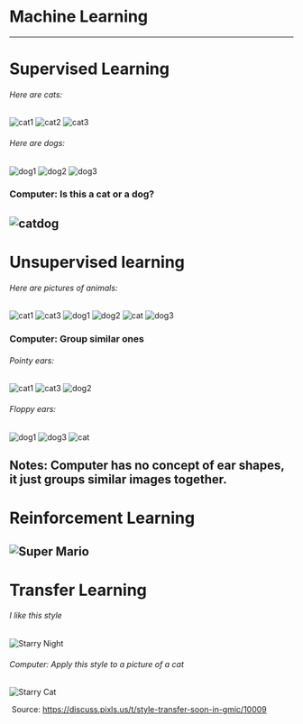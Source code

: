 # Machine Learning
---

# Supervised Learning

###### Here are cats:

![cat1](images/cat1.webp)<!-- .element: height="100px" -->
![cat2](images/cat2.webp)<!-- .element: height="100px" -->
![cat3](images/cat3.webp)<!-- .element: height="100px" -->

###### Here are dogs:

![dog1](images/dog1.webp)<!-- .element: height="100px" -->
![dog2](images/dog2.webp)<!-- .element: height="100px" -->
![dog3](images/dog3.webp)<!-- .element: height="100px" -->

### Computer: Is this a cat or a dog?

![catdog](images/catdog.jpeg)<!-- .element: height="150px" -->
---

# Unsupervised learning

###### Here are pictures of animals:

![cat1](images/cat1.webp)<!-- .element: height="100px" -->
![cat3](images/cat3.webp)<!-- .element: height="100px" -->
![dog1](images/dog1.webp)<!-- .element: height="100px" -->
![dog2](images/dog_profile_jack_russell_white_and_tan_exposed_teeth_pointed_ears_author's_pet-1021904.jpg)<!-- .element: height="100px" -->
![cat](images/cat.jpeg)<!-- .element: height="100px" -->
![dog3](images/dog3.webp)<!-- .element: height="100px" -->

### Computer: Group similar ones

###### Pointy ears:

![cat1](images/cat1.webp)<!-- .element: height="100px" -->
![cat3](images/cat3.webp)<!-- .element: height="100px" -->
![dog2](images/dog_profile_jack_russell_white_and_tan_exposed_teeth_pointed_ears_author's_pet-1021904.jpg)<!-- .element: height="100px" -->

###### Floppy ears:

![dog1](images/dog1.webp)<!-- .element: height="100px" -->
![dog3](images/dog3.webp)<!-- .element: height="100px" -->
![cat](images/cat.jpeg)<!-- .element: height="100px" -->

Notes:
Computer has no concept of ear shapes, it just groups similar images together.
---

# Reinforcement Learning

![Super Mario](images/super_mario.webp)<!-- .element: height="500px" -->
---

# Transfer Learning

###### I like this style

![Starry Night](images/starry_night.jpeg)<!-- .element: height="200px" -->

###### Computer: Apply this style to a picture of a cat

![Starry Cat](images/starry_cat.jpeg)<!-- .element: height="200px" -->

&shy;<!-- .element: style="font-size: small; color: grey" --> Source: https://discuss.pixls.us/t/style-transfer-soon-in-gmic/10009
